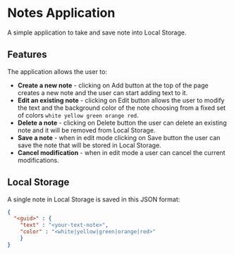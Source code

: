 # Notes Application
A simple application to take and save note into Local Storage.

## Features
The application allows the user to:
 * **Create a new note** - clicking on Add button at the top of the page creates a new note and the user can start adding text to it.
 * **Edit an existing note** - clicking on Edit button allows the user to modify the text and the background color of the note choosing from a fixed set of colors `white yellow green orange red`.
  * **Delete a note** - clicking on Delete button the user can delete an existing note and it will be removed from Local Storage.
 * **Save a note** - when in edit mode clicking on Save button the user can save the note that will be stored in Local Storage.
 * **Cancel modification** - when in edit mode a user can cancel the current modifications.  

## Local Storage
A single note in Local Storage is saved in this JSON format:
```json
{
  "<guid>" : {
    "text" : "<your-text-note>", 
    "color" : "<white|yellow|green|orange|red>"
    }
}
```

 